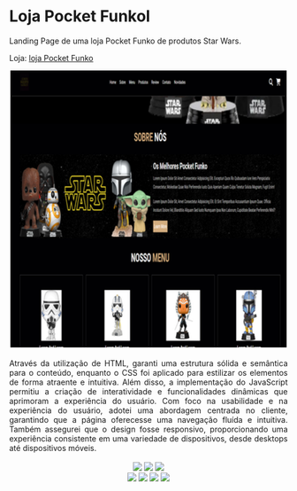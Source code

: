 # Loja Pocket Funkol
Landing Page de uma loja Pocket Funko de produtos Star Wars.

Loja: <a href="https://jailcomfranssa.github.io/html-Landing-Page-Loja-Pocket_Funkol/#home">loja Pocket Funko<a/>

<div style="display: inline_block" align="center">
  <img src="https://github.com/jailcomfranssa/html-Landing-Page-Loja-Pocket_Funkol/blob/main/img/Pocket_Funko.png" width="500" />
</div>
<br/>

<div style="display: inline_block" align="justify">
     Através da utilização de HTML, garanti uma estrutura sólida e semântica para o conteúdo, enquanto o CSS foi aplicado para estilizar os elementos de forma atraente e intuitiva. Além disso, a implementação do    
     JavaScript permitiu a criação de interatividade e funcionalidades dinâmicas que aprimoram a experiência do usuário.
    Com foco na usabilidade e na experiência do usuário, adotei uma abordagem centrada no cliente, garantindo que a página oferecesse uma navegação fluída e intuitiva. Também assegurei que o design fosse 
    responsivo, proporcionando uma experiência consistente em uma variedade de dispositivos, desde desktops até dispositivos móveis.
</div>
<br>

<div style="display: inline_block" align="center">
    <a href="https://www.linkedin.com/in/jailson-silva-de-franca"><img src="https://img.shields.io/badge/LinkedIn-0077B5?style=for-the-badge&logo=linkedin&logoColor=white" /></a>
    <a href="https://youtu.be/PGgzVqO57yg"><img src="https://img.shields.io/badge/YouTube-FF0000?style=for-the-badge&logo=youtube&logoColor=white"/></a>
    <a href="https://jailcomfranssa.github.io/Portfolio-jailson-franca/"> <img src="https://img.shields.io/badge/website-000000?style=for-the-badge&logo=About.me&logoColor=white"/></a>
</div>

<div  style="display: inline_block" align="center">
  <img src="https://img.shields.io/badge/JavaScript-F7DF1E?style=for-the-badge&logo=javascript&logoColor=black"/>
    <img src="https://img.shields.io/badge/HTML5-E34F26?style=for-the-badge&logo=html5&logoColor=white"/>
    <img src="https://img.shields.io/badge/CSS3-1572B6?style=for-the-badge&logo=css3&logoColor=white"/>
    <img src="https://img.shields.io/badge/Visual_Studio-5C2D91?style=for-the-badge&logo=visual%20studio&logoColor=white"/> 
</div>
